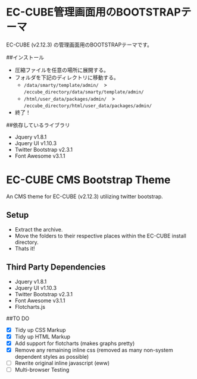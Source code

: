 EC-CUBE管理画面用のBOOTSTRAPテーマ
=======================

EC-CUBE (v2.12.3) の管理画面用のBOOTSTRAPテーマです。

##インストール
* 圧縮ファイルを任意の場所に展開する。
* フォルダを下記のディレクトリに移動する。
  * `/data/smarty/template/admin/`　>　`/eccube_directory/data/smarty/template/admin/`
  * `/html/user_data/packages/admin/`　>　`/eccube_directory/html/user_data/packages/admin/`
* 終了！


##依存しているライブラリ
* Jquery v1.8.1
* Jquery UI v1.10.3
* Twitter Bootstrap v2.3.1
* Font Awesome v3.1.1


EC-CUBE CMS Bootstrap Theme
=======================
An CMS theme for EC-CUBE (v2.12.3) utilizing twitter bootstrap.

## Setup
* Extract the archive.
* Move the folders to their respective places within the EC-CUBE install directory.
* Thats it!

## Third Party Dependencies

* Jquery v1.8.1
* Jquery UI v1.10.3
* Twitter Bootstrap v2.3.1
* Font Awesome v3.1.1
* Flotcharts.js

##TO DO 
- [x] Tidy up CSS Markup
- [x] Tidy up HTML Markup
- [x] Add support for flotcharts (makes graphs pretty)
- [x] Remove any remaining inline css (removed as many non-system dependent styles as possible)
- [ ] Rewrite original inline javascript (eww)
- [ ] Multi-browser Testing
